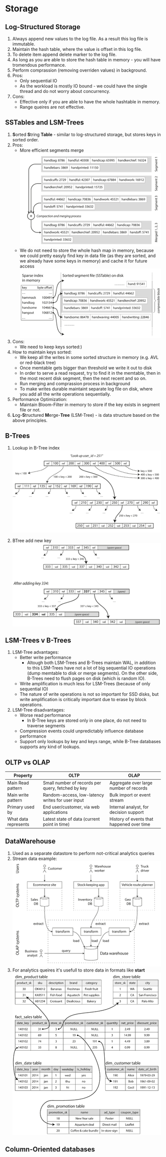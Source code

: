 # Storage

## Log-Structured Storage
1. Always append new values to the log file. As a result this log file is immutable.
1. Maintain the hash table, where the value is offset in this log file.
1. To delete item append delete marker to the log file.
1. As long as you are able to store the hash table in memory - you will have tromendous performance.
1. Perform comprassion (removing overriden values) in background.
1. Pros:
    * Only sequential IO
    * As the workload is mostly IO bound - we could have the single thread and do not worry about concurrency.
1. Cons:
    * Effective only if you are able to have the whole hashtable in memory.
    * Range queires are not effective.

## SSTables and LSM-Trees
1. **S**orted **S**tring **Table** - similar to log-structured storage, but stores keys in sorted order.
1. Pros:
    * More efficient segments merge
        ![SSTable Merge segments](./img/sstable-merge-segments.png)
    * We do not need to store the whole hash map in memory, because we could pretty easyly find key in data file (as they are sorted, and we already have some keys in memory) and cache it for future access
        ![SSTable Find Key](./img/sstable-find-key.png)
1. Cons:
    * We need to keep keys sorted:)
1. How to maintain keys sorted:
    * We keep all the writes in some sorted structure in memory (e.g. AVL or red-black tree)
    * Once memtable gets bigger than threshold we write it out to disk
    * In order to serve a read request, try to find it in the memtable, then in the most recent disk segment, then the next recent and so on.
    * Run merging and comprassion process in background
    * To make writes durable maintaint separate log file on disk, where you add all the write operations sequentially.
1. Performance Optimization:
    * Maintain Bloom-Filter in memory to store if the key exists in segment file or not.
1. **L**og-**S**tructured **M**erge-**Tree** (LSM-Tree) - is data structure based on the above principles.

## B-Trees
1. Lookup in B-Tree index
    ![Btree Lookup](./img/btree-lookup.png)

1. BTree add new key
    ![BTree add Key](./img/btree-add.png)

## LSM-Trees v B-Trees
1. LSM-Tree advantages:
    * Better write performance
        * Altough both LSM-Trees and B-Trees maintain WAL, in addition to this LSM-Trees have not a lot of big sequential IO operations (dump memtable to disk or merge segments). On the other side, B-Trees need to flush pages on disk (which is random IO).
    * Write amplification is much less for LSM-Trees (because of only sequential IO)
    * The nature of write operations is not so important for SSD disks, but write amplification is critically important due to erase by block operations.
1. LSM-Tree disadvantages:
    * Worse read performance
        * In B-Tree keys are stored only in one place, do not need to traverse segments
    * Compression events could unpredictably influence database performance
    * Support only lookups by key and keys range, while B-Tree databases supports any kind of lookups.

## OLTP vs OLAP
| **Property**         | **OLTP**                                          | **OLAP**                                  |
|----------------------|---------------------------------------------------|-------------------------------------------|
| Main Read pattern    | Small number of records per query, fetched by key | Aggregate over large number of records    |
| Main write pattern   | Random-access, low-latency writes for user input  | Bulk import or event stream               |
| Primary used by      | End user/customer, via web applications           | Internal analyst, for decision support    |
| What data represents | Latest state of data (current point in time)      | History of events that happened over time |

## DataWarehouse
1. Used as a separate datastore to perform not-critical analytics queries
1. Stream data example:
    ![Data Warehouse Streaming](./img/data-warehouse-streaming.png)
1. For analytics queires it's usefull to store data in formats like **start**
    ![Data Warehouse Start](./img/data-warehouse-start.png)

## Column-Oriented databases

